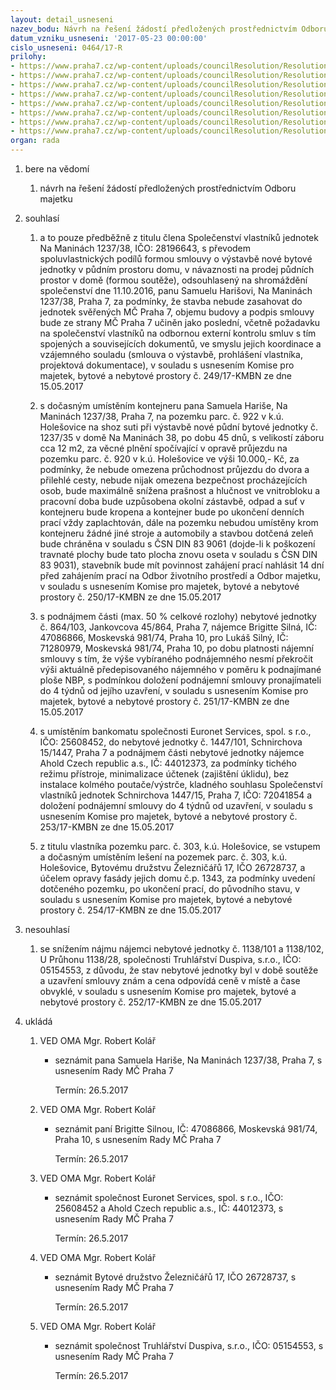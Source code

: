```yaml
---
layout: detail_usneseni
nazev_bodu: Návrh na řešení žádostí předložených prostřednictvím Odboru majetku
datum_vzniku_usneseni: '2017-05-23 00:00:00'
cislo_usneseni: 0464/17-R
prilohy:
- https://www.praha7.cz/wp-content/uploads/councilResolution/Resolutions/28631/export/01_OMA20170523~203624.docx
- https://www.praha7.cz/wp-content/uploads/councilResolution/Resolutions/28631/export/02_OMA20170523~203623.pdf
- https://www.praha7.cz/wp-content/uploads/councilResolution/Resolutions/28631/export/03_OMA20170523xxxx~203622.pdf
- https://www.praha7.cz/wp-content/uploads/councilResolution/Resolutions/28631/export/04_OMA20170523~203620.pdf
- https://www.praha7.cz/wp-content/uploads/councilResolution/Resolutions/28631/export/05_OMA20170523~203618.pdf
- https://www.praha7.cz/wp-content/uploads/councilResolution/Resolutions/28631/export/06_OMA20170523~203616.pdf
- https://www.praha7.cz/wp-content/uploads/councilResolution/Resolutions/28631/export/07_OMA20170523~203614.pdf
- https://www.praha7.cz/wp-content/uploads/councilResolution/Resolutions/28631/export/export~296061.pdf
organ: rada
---
```

<ol id="urzList" class="urzList_view"><li id="" class="urzClass1"><span name="1">bere na vědomí</span><ol class="urzOlClass"><li style="text-align: left;" id="" class="urzClass2"><span><p>návrh na řešení žádostí předložených prostřednictvím Odboru majetku</p></span></li></ol></li><li id="" class="urzClass1"><span name="26">souhlasí</span><ol class="urzOlClass"><li style="text-align: left;" id="" class="urzClass2"><span><p>a to pouze předběžně z titulu člena Společenství vlastníků jednotek Na Maninách 1237/38, IČO: 28196643, s převodem spoluvlastnických podílů formou smlouvy o výstavbě nové bytové jednotky v půdním prostoru domu, v návaznosti na prodej půdních prostor v domě (formou soutěže), odsouhlasený na shromáždění společenství dne 11.10.2016, panu Samuelu Harišovi, Na Maninách 1237/38, Praha 7, za podmínky, že stavba nebude zasahovat do jednotek svěřených MČ Praha 7, objemu budovy a podpis smlouvy bude ze strany MČ Praha 7 učiněn jako poslední, včetně požadavku na společenství vlastníků na odbornou externí kontrolu smluv s tím spojených a souvisejících dokumentů, ve smyslu jejich koordinace a vzájemného souladu (smlouva o výstavbě, prohlášení vlastníka, projektová dokumentace), v souladu s usnesením Komise pro majetek, bytové a nebytové prostory č. 249/17-KMBN ze dne 15.05.2017</p></span></li><li style="text-align: left;" id="" class="urzClass2"><span><p>s dočasným umístěním kontejneru pana Samuela Hariše, Na Maninách 1237/38, Praha 7, na pozemku parc. č. 922 v k.ú. Holešovice na shoz suti při výstavbě nové půdní bytové jednotky č. 1237/35 v domě Na Maninách 38, po dobu 45 dnů, s velikostí záboru cca 12 m2, za věcné plnění spočívající v opravě průjezdu na pozemku parc. č. 920 v k.ú. Holešovice ve výši 10.000,- Kč, za podmínky, že nebude omezena průchodnost průjezdu do dvora a přilehlé cesty, nebude nijak omezena bezpečnost procházejících osob, bude maximálně snížena prašnost a hlučnost ve vnitrobloku a pracovní doba bude uzpůsobena okolní zástavbě, odpad a suť v kontejneru bude kropena a kontejner bude po ukončení denních prací vždy zaplachtován, dále na pozemku nebudou umístěny krom kontejneru žádné jiné stroje a automobily a stavbou dotčená zeleň bude chráněna v souladu s ČSN DIN 83 9061 (dojde-li k poškození travnaté plochy bude tato plocha znovu oseta v souladu s ČSN DIN 83 9031), stavebník bude mít povinnost zahájení prací nahlásit 14 dní před zahájením prací na Odbor životního prostředí a Odbor majetku, v souladu s usnesením Komise pro majetek, bytové a nebytové prostory č. 250/17-KMBN ze dne 15.05.2017<br></p></span></li><li style="text-align: left;" id="" class="urzClass2"><span><p>s podnájmem části (max. 50 % celkové rozlohy) nebytové jednotky č. 864/103, Jankovcova 45/864, Praha 7, nájemce Brigitte Silná, IČ: 47086866, Moskevská 981/74, Praha 10, pro Lukáš Silný, IČ: 71280979, Moskevská 981/74, Praha 10, po dobu platnosti nájemní smlouvy s tím, že výše vybíraného podnájemného nesmí překročit výši aktuálně předepisovaného nájemného v poměru k podnajímané ploše NBP, s podmínkou doložení podnájemní smlouvy pronajímateli do 4 týdnů od jejího uzavření, v souladu s usnesením Komise pro majetek, bytové a nebytové prostory č. 251/17-KMBN ze dne 15.05.2017<br></p></span></li><li style="text-align: left;" id="" class="urzClass2"><span><p>s umístěním bankomatu společnosti Euronet Services, spol. s r.o., IČO: 25608452, do nebytové jednotky č. 1447/101, Schnirchova 15/1447, Praha 7 a podnájmem části nebytové jednotky nájemce Ahold Czech republic a.s., IČ: 44012373, za podmínky tichého režimu přístroje, minimalizace účtenek (zajištění úklidu), bez instalace kolmého poutače/výstrče, kladného souhlasu Společenství vlastníků jednotek Schnirchova 1447/15, Praha 7, IČO: 72041854 a doložení podnájemní smlouvy do 4 týdnů od uzavření, v souladu s usnesením Komise pro majetek, bytové a nebytové prostory č. 253/17-KMBN ze dne 15.05.2017<br></p></span></li><li style="text-align: left;" id="" class="urzClass2"><span><p>z titulu vlastníka pozemku parc. č. 303, k.ú. Holešovice, se vstupem a dočasným umístěním lešení na pozemek parc. č. 303, k.ú. Holešovice, Bytovému družstvu Železničářů 17, IČO 26728737, a účelem opravy fasády jejich domu č.p. 1343, za podmínky uvedení dotčeného pozemku, po ukončení prací, do původního stavu, v souladu s usnesením Komise pro majetek, bytové a nebytové prostory č. 254/17-KMBN ze dne 15.05.2017<br></p></span></li></ol></li><li id="" class="urzClass1"><span name="11">nesouhlasí</span><ol class="urzOlClass"><li style="text-align: left;" id="" class="urzClass2"><span><p>se snížením nájmu nájemci nebytové jednotky č. 1138/101 a 1138/102, U Průhonu 1138/28, společnosti Truhlářství Duspiva, s.r.o., IČO: 05154553, z důvodu, že stav nebytové jednotky byl v době soutěže a uzavření smlouvy znám a cena odpovídá ceně v místě a čase obvyklé, v souladu s usnesením Komise pro majetek, bytové a nebytové prostory č. 252/17-KMBN ze dne 15.05.2017<br></p></span></li></ol></li><li class="urzClass1" id="urzUkoly"><span name="1">ukládá</span><ol class="urzOlClass"><li class="urzClass2"><span><p>VED OMA Mgr. Robert Kolář</p></span><ul class="urzUlClass"><li class="urzClass3"><span><p>seznámit pana Samuela Hariše, Na Maninách 1237/38, Praha 7, s usnesením Rady MČ Praha 7</p></span><span class="urzUkolTermin">  Termín:&nbsp;26.5.2017</span></li></ul></li><li class="urzClass2"><span><p>VED OMA Mgr. Robert Kolář</p></span><ul class="urzUlClass"><li class="urzClass3"><span><p>seznámit paní Brigitte Silnou, IČ: 47086866, Moskevská 981/74, Praha 10, s usnesením Rady MČ Praha 7</p></span><span class="urzUkolTermin">  Termín:&nbsp;26.5.2017</span></li></ul></li><li class="urzClass2"><span><p>VED OMA Mgr. Robert Kolář</p></span><ul class="urzUlClass"><li class="urzClass3"><span><p>seznámit společnost Euronet Services, spol. s r.o., IČO: 25608452 a Ahold Czech republic a.s., IČ: 44012373, s usnesením Rady MČ Praha 7</p></span><span class="urzUkolTermin">  Termín:&nbsp;26.5.2017</span></li></ul></li><li class="urzClass2"><span><p>VED OMA Mgr. Robert Kolář</p></span><ul class="urzUlClass"><li class="urzClass3"><span><p>seznámit Bytové družstvo Železničářů 17, IČO 26728737, s usnesením Rady MČ Praha 7</p></span><span class="urzUkolTermin">  Termín:&nbsp;26.5.2017</span></li></ul></li><li class="urzClass2"><span><p>VED OMA Mgr. Robert Kolář</p></span><ul class="urzUlClass"><li class="urzClass3"><span><p>seznámit společnost Truhlářství Duspiva, s.r.o., IČO: 05154553, s usnesením Rady MČ Praha 7</p></span><span class="urzUkolTermin">  Termín:&nbsp;26.5.2017</span></li></ul></li></ol></li></ol>